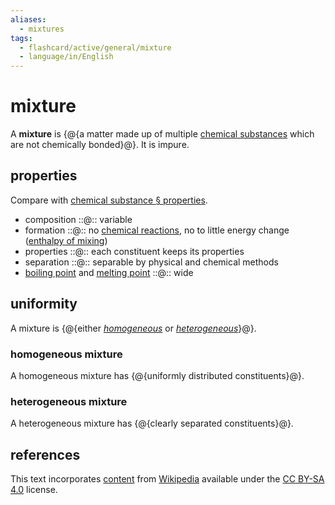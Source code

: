 ```yaml
---
aliases:
  - mixtures
tags:
  - flashcard/active/general/mixture
  - language/in/English
---
```


# mixture

A __mixture__ is {@{a matter made up of multiple [chemical substances](chemical%20substance.md) which are not chemically bonded}@}. It is impure. <!--SR:!2025-08-01,532,250-->

## properties

Compare with [chemical substance § properties](chemical%20substance.md#properties).

- composition ::@:: variable <!--SR:!2027-07-07,1104,290!2027-08-12,972,353-->
- formation ::@:: no [chemical reactions](chemical%20reaction.md), no to little energy change ([enthalpy of mixing](enthalpy%20of%20mixing.md)) <!--SR:!2025-02-28,329,270!2025-06-04,352,353-->
- properties ::@:: each constituent keeps its properties <!--SR:!2025-08-29,644,310!2025-04-15,311,353-->
- separation ::@:: separable by physical and chemical methods <!--SR:!2027-02-14,1014,330!2025-05-13,334,353-->
- [boiling point](boiling%20point.md) and [melting point](melting%20point.md) ::@:: wide <!--SR:!2026-09-13,907,330!2025-02-25,274,353-->

## uniformity

A mixture is {@{either _[homogeneous](#homogeneous%20mixture)_ or _[heterogeneous](#heterogeneous%20mixture)_}@}. <!--SR:!2025-10-19,688,310-->

### homogeneous mixture

A homogeneous mixture has {@{uniformly distributed constituents}@}. <!--SR:!2026-04-13,783,290-->

### heterogeneous mixture

A heterogeneous mixture has {@{clearly separated constituents}@}. <!--SR:!2028-11-28,1510,310-->

## references

This text incorporates [content](https://en.wikipedia.org/wiki/mixture) from [Wikipedia](Wikipedia.md) available under the [CC BY-SA 4.0](https://creativecommons.org/licenses/by-sa/4.0/) license.
